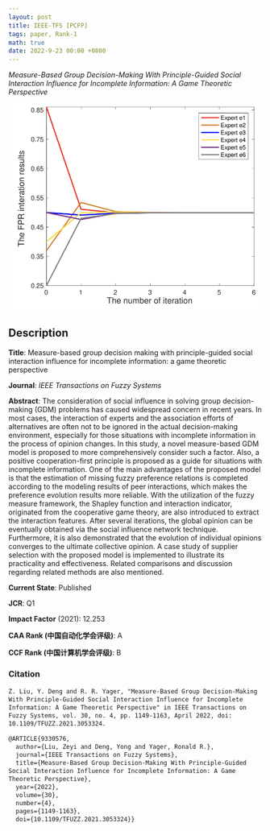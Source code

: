 ```yaml
---
layout: post
title: IEEE-TFS [PCFP]
tags: paper, Rank-1
math: true
date: 2022-9-23 00:00 +0800
---
```


*Measure-Based Group Decision-Making With Principle-Guided Social Interaction Influence for Incomplete Information: A Game Theoretic Perspective*

![GA](https://github.com/Samlzy/pics/raw/Samlzy-patch-1/LiuD02.png)


## Description

**Title**: Measure-based group decision making with principle-guided social interaction influence for incomplete information: a game theoretic perspective

**Journal**: *IEEE Transactions on Fuzzy Systems*

**Abstract**: The consideration of social influence in solving group decision-making (GDM) problems has caused widespread concern in recent years. In most cases, the interaction of experts and the association efforts of alternatives are often not to be ignored in the actual decision-making environment, especially for those situations with incomplete information in the process of opinion changes. In this study, a novel measure-based GDM model is proposed to more comprehensively consider such a factor. Also, a positive cooperation-first principle is proposed as a guide for situations with incomplete information. One of the main advantages of the proposed model is that the estimation of missing fuzzy preference relations is completed according to the modeling results of peer interactions, which makes the preference evolution results more reliable. With the utilization of the fuzzy measure framework, the Shapley function and interaction indicator, originated from the cooperative game theory, are also introduced to extract the interaction features. After several iterations, the global opinion can be eventually obtained via the social influence network technique. Furthermore, it is also demonstrated that the evolution of individual opinions converges to the ultimate collective opinion. A case study of supplier selection with the proposed model is implemented to illustrate its practicality and effectiveness. Related comparisons and discussion regarding related methods are also mentioned.

**Current State**: Published

**JCR**: Q1

**Impact Factor** (2021): 12.253

**CAA Rank (中国自动化学会评级)**: A

**CCF Rank (中国计算机学会评级)**: B


### Citation

```
Z. Liu, Y. Deng and R. R. Yager, "Measure-Based Group Decision-Making With Principle-Guided Social Interaction Influence for Incomplete Information: A Game Theoretic Perspective" in IEEE Transactions on Fuzzy Systems, vol. 30, no. 4, pp. 1149-1163, April 2022, doi: 10.1109/TFUZZ.2021.3053324.
```

```
@ARTICLE{9330576,
  author={Liu, Zeyi and Deng, Yong and Yager, Ronald R.},
  journal={IEEE Transactions on Fuzzy Systems}, 
  title={Measure-Based Group Decision-Making With Principle-Guided Social Interaction Influence for Incomplete Information: A Game Theoretic Perspective}, 
  year={2022},
  volume={30},
  number={4},
  pages={1149-1163},
  doi={10.1109/TFUZZ.2021.3053324}}
```
